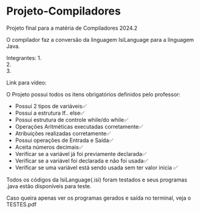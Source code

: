 # Projeto-Compiladores
Projeto final para a matéria de Compiladores 2024.2

O compilador faz a conversão da linguagem IsiLanguage para a linguagem Java.

Integrantes:
1.  
2.  
3.  

Link para vídeo:

O Projeto possui todos os itens obrigatórios definidos pelo professor:
- Possui 2 tipos de variáveis✅
- Possui a estrutura If.. else✅
- Possui estrutura de controle while/do while✅
- Operações Aritméticas executadas corretamente✅
- Atribuições realizadas corretamente✅
- Possui operações de Entrada e Saída✅
- Aceita números decimais✅
- Verificar se a variável já foi previamente declarada✅
- Verificar se a variável foi declarada e não foi usada✅
- Verificar se uma variável está sendo usada sem ter valor inicia ✅

Todos os códigos da IsiLanguage(.isi) foram testados e seus programas .java estão disponíveis para teste.

Caso queira apenas ver os programas gerados e saída no terminal, veja o TESTES.pdf
